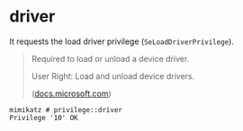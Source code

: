 # driver

It requests the load driver privilege (`SeLoadDriverPrivilege`).

> Required to load or unload a device driver.&#x20;
>
> User Right: Load and unload device drivers.
>
> ([docs.microsoft.com](https://docs.microsoft.com/en-us/windows/win32/secauthz/privilege-constants))

```
mimikatz # privilege::driver
Privilege '10' OK
```
